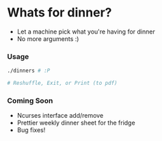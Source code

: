 # Whats for dinner?

* Let a machine pick what you're having for dinner
* No more arguments :)

### Usage

```bash
./dinners # :P

# Reshuffle, Exit, or Print (to pdf)
```

### Coming Soon

* Ncurses interface add/remove
* Prettier weekly dinner sheet for the fridge
* Bug fixes!
